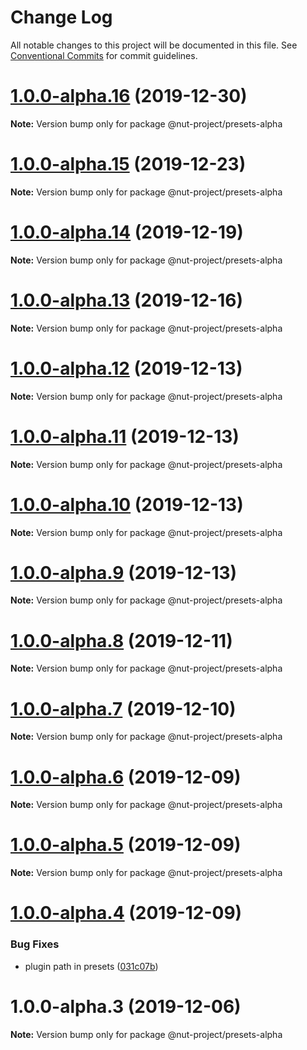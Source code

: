 # Change Log

All notable changes to this project will be documented in this file.
See [Conventional Commits](https://conventionalcommits.org) for commit guidelines.

# [1.0.0-alpha.16](https://github.com/nut-project/nut/tree/master/packages/presets-alpha/compare/@nut-project/presets-alpha@1.0.0-alpha.15...@nut-project/presets-alpha@1.0.0-alpha.16) (2019-12-30)

**Note:** Version bump only for package @nut-project/presets-alpha





# [1.0.0-alpha.15](https://github.com/nut-project/nut/tree/master/packages/presets-alpha/compare/@nut-project/presets-alpha@1.0.0-alpha.14...@nut-project/presets-alpha@1.0.0-alpha.15) (2019-12-23)

**Note:** Version bump only for package @nut-project/presets-alpha





# [1.0.0-alpha.14](https://github.com/nut-project/nut/tree/master/packages/presets-alpha/compare/@nut-project/presets-alpha@1.0.0-alpha.13...@nut-project/presets-alpha@1.0.0-alpha.14) (2019-12-19)

**Note:** Version bump only for package @nut-project/presets-alpha





# [1.0.0-alpha.13](https://github.com/nut-project/nut/tree/master/packages/presets-alpha/compare/@nut-project/presets-alpha@1.0.0-alpha.12...@nut-project/presets-alpha@1.0.0-alpha.13) (2019-12-16)

**Note:** Version bump only for package @nut-project/presets-alpha





# [1.0.0-alpha.12](https://github.com/nut-project/nut/tree/master/packages/presets-alpha/compare/@nut-project/presets-alpha@1.0.0-alpha.11...@nut-project/presets-alpha@1.0.0-alpha.12) (2019-12-13)

**Note:** Version bump only for package @nut-project/presets-alpha





# [1.0.0-alpha.11](https://github.com/nut-project/nut/tree/master/packages/presets-alpha/compare/@nut-project/presets-alpha@1.0.0-alpha.10...@nut-project/presets-alpha@1.0.0-alpha.11) (2019-12-13)

**Note:** Version bump only for package @nut-project/presets-alpha





# [1.0.0-alpha.10](https://github.com/nut-project/nut/tree/master/packages/presets-alpha/compare/@nut-project/presets-alpha@1.0.0-alpha.9...@nut-project/presets-alpha@1.0.0-alpha.10) (2019-12-13)

**Note:** Version bump only for package @nut-project/presets-alpha





# [1.0.0-alpha.9](https://github.com/nut-project/nut/tree/master/packages/presets-alpha/compare/@nut-project/presets-alpha@1.0.0-alpha.8...@nut-project/presets-alpha@1.0.0-alpha.9) (2019-12-13)

**Note:** Version bump only for package @nut-project/presets-alpha





# [1.0.0-alpha.8](https://github.com/nut-project/nut/tree/master/packages/presets-alpha/compare/@nut-project/presets-alpha@1.0.0-alpha.7...@nut-project/presets-alpha@1.0.0-alpha.8) (2019-12-11)

**Note:** Version bump only for package @nut-project/presets-alpha





# [1.0.0-alpha.7](https://github.com/nut-project/nut/tree/master/packages/presets-alpha/compare/@nut-project/presets-alpha@1.0.0-alpha.6...@nut-project/presets-alpha@1.0.0-alpha.7) (2019-12-10)

**Note:** Version bump only for package @nut-project/presets-alpha





# [1.0.0-alpha.6](https://github.com/nut-project/nut/tree/master/packages/presets-alpha/compare/@nut-project/presets-alpha@1.0.0-alpha.5...@nut-project/presets-alpha@1.0.0-alpha.6) (2019-12-09)

**Note:** Version bump only for package @nut-project/presets-alpha





# [1.0.0-alpha.5](https://github.com/nut-project/nut/tree/master/packages/presets-alpha/compare/@nut-project/presets-alpha@1.0.0-alpha.4...@nut-project/presets-alpha@1.0.0-alpha.5) (2019-12-09)

**Note:** Version bump only for package @nut-project/presets-alpha





# [1.0.0-alpha.4](https://github.com/nut-project/nut/tree/master/packages/presets-alpha/compare/@nut-project/presets-alpha@1.0.0-alpha.3...@nut-project/presets-alpha@1.0.0-alpha.4) (2019-12-09)


### Bug Fixes

* plugin path in presets ([031c07b](https://github.com/nut-project/nut/tree/master/packages/presets-alpha/commit/031c07bc1fe7cd624cdb8bbd981d8c7fd6cd53f3))





# 1.0.0-alpha.3 (2019-12-06)

**Note:** Version bump only for package @nut-project/presets-alpha
